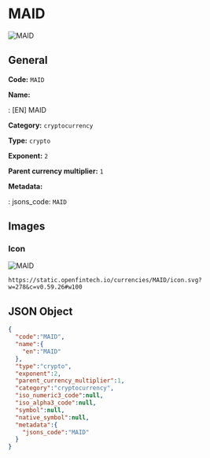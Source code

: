 
# MAID 
![MAID](https://static.openfintech.io/currencies/MAID/icon.svg?w=278&c=v0.59.26#w100)  

## General 
 
**Code:** `MAID` 
 
**Name:** 
 
:	[EN] MAID 
 
**Category:** `cryptocurrency` 
 
**Type:** `crypto` 
 
**Exponent:** `2` 
 
**Parent currency multiplier:** `1` 
 
**Metadata:** 
 
:	jsons_code: `MAID` 
 

## Images 

### Icon 
 
![MAID](https://static.openfintech.io/currencies/MAID/icon.svg?w=278&c=v0.59.26#w100)  

```
https://static.openfintech.io/currencies/MAID/icon.svg?w=278&c=v0.59.26#w100
```  

## JSON Object 

```json
{
  "code":"MAID",
  "name":{
    "en":"MAID"
  },
  "type":"crypto",
  "exponent":2,
  "parent_currency_multiplier":1,
  "category":"cryptocurrency",
  "iso_numeric3_code":null,
  "iso_alpha3_code":null,
  "symbol":null,
  "native_symbol":null,
  "metadata":{
    "jsons_code":"MAID"
  }
}
```  
